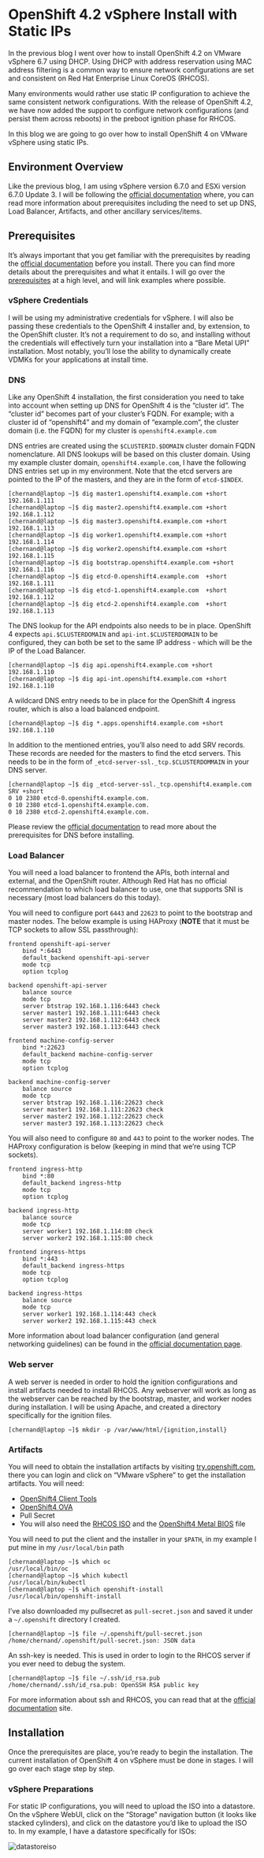 # OpenShift 4.2  vSphere Install with Static IPs

In the previous blog I went over how to install OpenShift 4.2 on VMware vSphere 6.7 using DHCP. Using DHCP with address reservation using MAC address filtering is a common way to ensure network configurations are set and consistent on Red Hat Enterprise Linux CoreOS (RHCOS). 

Many environments would rather use static IP configuration to achieve the same consistent network configurations. With the release of OpenShift 4.2, we have now added the support to configure network configurations (and persist them across reboots) in the preboot ignition phase for RHCOS.

In this blog we are going to go over how to install OpenShift 4 on VMware vSphere using static IPs.

## Environment Overview

Like the previous blog, I am using vSphere version 6.7.0 and ESXi version 6.7.0 Update 3. I will be following the [official documentation](https://docs.openshift.com/container-platform/4.2/installing/installing_vsphere/installing-vsphere.html) where, you can read more information about prerequisites including the need to set up DNS, Load Balancer, Artifacts, and other ancillary services/items.

## Prerequisites

It’s always important that you get familiar with the prerequisites by reading the [official documentation](https://docs.openshift.com/container-platform/4.2/installing/installing_vsphere/installing-vsphere.html#installation-infrastructure-user-infra_installing-vsphere) before you install. There you can find more details about the prerequisites and what it entails. I will go over the [prerequisites](https://docs.openshift.com/container-platform/4.2/installing/installing_vsphere/installing-vsphere.html#installation-infrastructure-user-infra_installing-vsphere) at a high level, and will link examples where possible.

### vSphere Credentials

I will be using my administrative credentials for vSphere. I will also be passing these credentials to the OpenShift 4 installer and, by extension, to the OpenShift cluster. It’s not a requirement to do so, and installing without the credentials will effectively turn your installation into a “Bare Metal UPI” installation. Most notably, you’ll lose the ability to dynamically create VDMKs for your applications at install time.

### DNS

Like any OpenShift 4 installation, the first consideration you need to take into account when setting up DNS for OpenShift 4 is the “cluster id”. The “cluster id” becomes part of your cluster’s FQDN. For example; with a cluster id of “openshift4” and my domain of “example.com”, the cluster domain (i.e. the FQDN) for my cluster is `openshift4.example.com`

DNS entries are created using the `$CLUSTERID.$DOMAIN` cluster domain FQDN nomenclature. All DNS lookups will be based on this cluster domain. Using my example cluster domain, `openshift4.example.com`, I have the following DNS entries set up in my environment. Note that the etcd servers are pointed to the IP of the masters, and they are in the form of `etcd-$INDEX`.

```
[chernand@laptop ~]$ dig master1.openshift4.example.com +short
192.168.1.111
[chernand@laptop ~]$ dig master2.openshift4.example.com +short
192.168.1.112
[chernand@laptop ~]$ dig master3.openshift4.example.com +short
192.168.1.113
[chernand@laptop ~]$ dig worker1.openshift4.example.com +short
192.168.1.114
[chernand@laptop ~]$ dig worker2.openshift4.example.com +short
192.168.1.115
[chernand@laptop ~]$ dig bootstrap.openshift4.example.com +short
192.168.1.116
[chernand@laptop ~]$ dig etcd-0.openshift4.example.com  +short
192.168.1.111
[chernand@laptop ~]$ dig etcd-1.openshift4.example.com  +short
192.168.1.112
[chernand@laptop ~]$ dig etcd-2.openshift4.example.com  +short
192.168.1.113
```

The DNS lookup for the API endpoints also needs to be in place. OpenShift 4 expects `api.$CLUSTERDOMAIN` and `api-int.$CLUSTERDOMAIN` to be configured, they can both be set to the same IP address - which will be the IP of the Load Balancer.

```
[chernand@laptop ~]$ dig api.openshift4.example.com +short
192.168.1.110
[chernand@laptop ~]$ dig api-int.openshift4.example.com +short
192.168.1.110
```

A wildcard DNS entry needs to be in place for the OpenShift 4 ingress router, which is also a load balanced endpoint.

```
[chernand@laptop ~]$ dig *.apps.openshift4.example.com +short
192.168.1.110
```

In addition to the mentioned entries, you’ll also need to add SRV records. These records are needed for the masters to find the etcd servers. This needs to be in the form of `_etcd-server-ssl._tcp.$CLUSTERDOMMAIN` in your DNS server.

```
[chernand@laptop ~]$ dig _etcd-server-ssl._tcp.openshift4.example.com SRV +short
0 10 2380 etcd-0.openshift4.example.com.
0 10 2380 etcd-1.openshift4.example.com.
0 10 2380 etcd-2.openshift4.example.com.
```

Please review the [official documentation](https://docs.openshift.com/container-platform/4.2/installing/installing_vsphere/installing-vsphere.html#installation-dns-user-infra_installing-vsphere) to read more about the prerequisites for DNS before installing.

### Load Balancer

You will need a load balancer to frontend the APIs, both internal and external, and the OpenShift router. Although Red Hat has no official recommendation to which load balancer to use, one that supports SNI is necessary (most load balancers do this today). 

You will need to configure port `6443` and `22623` to point to the bootstrap and master nodes. The below example is using HAProxy (**NOTE** that it must be TCP sockets to allow SSL passthrough):

```
frontend openshift-api-server
    bind *:6443
    default_backend openshift-api-server
    mode tcp
    option tcplog

backend openshift-api-server
    balance source
    mode tcp
    server btstrap 192.168.1.116:6443 check
    server master1 192.168.1.111:6443 check
    server master2 192.168.1.112:6443 check
    server master3 192.168.1.113:6443 check
    
frontend machine-config-server
    bind *:22623
    default_backend machine-config-server
    mode tcp
    option tcplog

backend machine-config-server
    balance source
    mode tcp
    server btstrap 192.168.1.116:22623 check
    server master1 192.168.1.111:22623 check
    server master2 192.168.1.112:22623 check
    server master3 192.168.1.113:22623 check
```

You will also need to configure `80` and `443` to point to the worker nodes. The HAProxy configuration is below (keeping in mind that we’re using TCP sockets).

```
frontend ingress-http
    bind *:80
    default_backend ingress-http
    mode tcp
    option tcplog

backend ingress-http
    balance source
    mode tcp
    server worker1 192.168.1.114:80 check
    server worker2 192.168.1.115:80 check
   
frontend ingress-https
    bind *:443
    default_backend ingress-https
    mode tcp
    option tcplog

backend ingress-https
    balance source
    mode tcp
    server worker1 192.168.1.114:443 check
    server worker2 192.168.1.115:443 check
```

More information about load balancer configuration (and general networking guidelines) can be found in the [official documentation page](https://docs.openshift.com/container-platform/4.2/installing/installing_vsphere/installing-vsphere.html#installation-network-user-infra_installing-vsphere).

### Web server

A web server is needed in order to hold the ignition configurations and install artifacts needed to install RHCOS. Any webserver will work as long as the webserver can be reached by the bootstrap, master, and worker nodes during installation. I will be using Apache, and created a directory specifically for the ignition files.

```
[chernand@laptop ~]$ mkdir -p /var/www/html/{ignition,install}
```

### Artifacts

You will need to obtain the installation artifacts by visiting [try.openshift.com](https://try.openshift.com), there you can login and click on “VMware vSphere” to get the installation artifacts. You will need:

* [OpenShift4 Client Tools](https://mirror.openshift.com/pub/openshift-v4/clients/ocp/latest/)
* [OpenShift4 OVA](https://mirror.openshift.com/pub/openshift-v4/dependencies/rhcos/4.2/latest/)
* Pull Secret
* You will also need the [RHCOS ISO](https://mirror.openshift.com/pub/openshift-v4/dependencies/rhcos/4.2/latest/) and the [OpenShift4 Metal BIOS](https://mirror.openshift.com/pub/openshift-v4/dependencies/rhcos/4.2/latest/) file

You will need to put the client and the installer in your `$PATH`, in my example I put mine in my `/usr/local/bin` path

```
[chernand@laptop ~]$ which oc
/usr/local/bin/oc
[chernand@laptop ~]$ which kubectl
/usr/local/bin/kubectl
[chernand@laptop ~]$ which openshift-install
/usr/local/bin/openshift-install
```

I’ve also downloaded my pullsecret as `pull-secret.json` and saved it under a `~/.openshift` directory I created.

```
[chernand@laptop ~]$ file ~/.openshift/pull-secret.json
/home/chernand/.openshift/pull-secret.json: JSON data
```

An ssh-key is needed. This is used in order to login to the RHCOS server if you ever need to debug the system.

```
[chernand@laptop ~]$ file ~/.ssh/id_rsa.pub
/home/chernand/.ssh/id_rsa.pub: OpenSSH RSA public key
```

For more information about ssh and RHCOS, you can read that at the [official documentation](https://docs.openshift.com/container-platform/4.2/installing/installing_vsphere/installing-vsphere.html#ssh-agent-using_installing-vsphere) site.

## Installation

Once the prerequisites are place, you’re ready to begin the installation. The current installation of OpenShift 4 on vSphere must be done in stages. I will go over each stage step by step.

### vSphere Preparations

For static IP configurations, you will need to upload the ISO into a datastore. On the vSphere WebUI, click on the “Storage” navigation button (it looks like stacked cylinders), and click on the datastore you’d like to upload the ISO to. In my example, I have a datastore specifically for ISOs:

![datastoreiso](https://raw.githubusercontent.com/christianh814/blogs/master/docs/openshift-4.2-vsphere-static-ips/images/16.datastoreiso.png)



